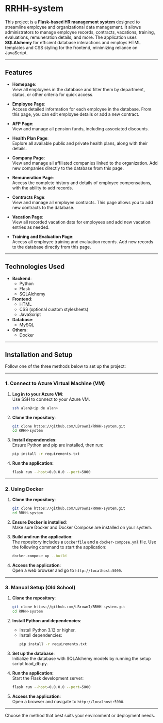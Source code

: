 # RRHH-system

This project is a **Flask-based HR management system** designed to streamline employee and organizational data management. It allows administrators to manage employee records, contracts, vacations, training, evaluations, remuneration details, and more. The application uses **SQLAlchemy** for efficient database interactions and employs HTML templates and CSS styling for the frontend, minimizing reliance on JavaScript.


---

## Features

- **Homepage**:  
  View all employees in the database and filter them by department, status, or other criteria for quick access.

- **Employee Page**:  
  Access detailed information for each employee in the database. From this page, you can edit employee details or add a new contract.

- **AFP Page**:  
  View and manage all pension funds, including associated discounts.

- **Health Plan Page**:  
  Explore all available public and private health plans, along with their details.

- **Company Page**:  
  View and manage all affiliated companies linked to the organization. Add new companies directly to the database from this page.

- **Remuneration Page**:  
  Access the complete history and details of employee compensations, with the ability to add records.

- **Contracts Page**:  
  View and manage all employee contracts. This page allows you to add new contracts to the database.

- **Vacation Page**:  
  View all recorded vacation data for employees and add new vacation entries as needed.

- **Training and Evaluation Page**:  
  Access all employee training and evaluation records. Add new records to the database directly from this page.


---

## Technologies Used

- **Backend**:
  - Python   
  - Flask
  - SQLAlchemy
- **Frontend**:
  - HTML
  - CSS (optional custom stylesheets)
  - JavaScript
- **Database**:
  - MySQL
- **Others**:
  - Docker

---


## Installation and Setup

Follow one of the three methods below to set up the project:

---

### 1. **Connect to Azure Virtual Machine (VM)**

1. **Log in to your Azure VM**:  
   Use SSH to connect to your Azure VM.  
   ```bash
   ssh alan@<ip de alan>
   ```

2. **Clone the repository**:  
   ```bash
   git clone https://github.com/LBrownI/RRHH-system.git
   cd RRHH-system
   ```

3. **Install dependencies**:  
   Ensure Python and pip are installed, then run:  
   ```bash
   pip install -r requirements.txt
   ```

4. **Run the application**:  
   ```bash
   flask run --host=0.0.0.0 --port=5000
   ```

---

### 2. **Using Docker**

1. **Clone the repository**:  
   ```bash
   git clone https://github.com/LBrownI/RRHH-system.git
   cd RRHH-system
   ```

2. **Ensure Docker is installed**:  
   Make sure Docker and Docker Compose are installed on your system.  

3. **Build and run the application**:  
   The repository includes a `Dockerfile` and a `docker-compose.yml` file. Use the following command to start the application:  
   ```bash
   docker-compose up --build
   ```

4. **Access the application**:  
   Open a web browser and go to `http://localhost:5000`.

---

### 3. **Manual Setup (Old School)**

1. **Clone the repository**:  
   ```bash
   git clone https://github.com/LBrownI/RRHH-system.git
   cd RRHH-system
   ```

2. **Install Python and dependencies**:  
   - Install Python 3.12 or higher.  
   - Install dependencies:  
     ```bash
     pip install -r requirements.txt
     ```

3. **Set up the database**:  
   Initialize the database with SQLAlchemy models by running the setup script load_db.py.  

4. **Run the application**:  
   Start the Flask development server:  
   ```bash
   flask run --host=0.0.0.0 --port=5000
   ```

5. **Access the application**:  
   Open a browser and navigate to `http://localhost:5000`.

---

Choose the method that best suits your environment or deployment needs.


